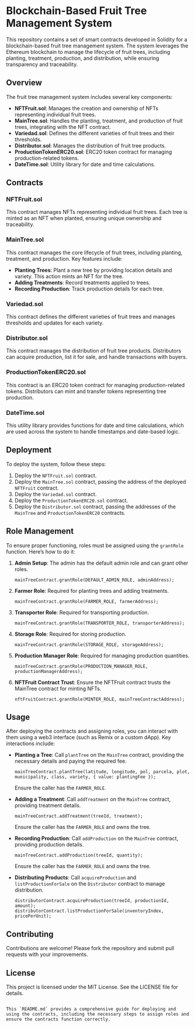 # Blockchain-Based Fruit Tree Management System

This repository contains a set of smart contracts developed in Solidity for a blockchain-based fruit tree management system. The system leverages the Ethereum blockchain to manage the lifecycle of fruit trees, including planting, treatment, production, and distribution, while ensuring transparency and traceability.

## Overview

The fruit tree management system includes several key components:

- **NFTFruit.sol**: Manages the creation and ownership of NFTs representing individual fruit trees.
- **MainTree.sol**: Handles the planting, treatment, and production of fruit trees, integrating with the NFT contract.
- **Variedad.sol**: Defines the different varieties of fruit trees and their thresholds.
- **Distributor.sol**: Manages the distribution of fruit tree products.
- **ProductionTokenERC20.sol**: ERC20 token contract for managing production-related tokens.
- **DateTime.sol**: Utility library for date and time calculations.

## Contracts

### NFTFruit.sol

This contract manages NFTs representing individual fruit trees. Each tree is minted as an NFT when planted, ensuring unique ownership and traceability.

### MainTree.sol

This contract manages the core lifecycle of fruit trees, including planting, treatment, and production. Key features include:

- **Planting Trees**: Plant a new tree by providing location details and variety. This action mints an NFT for the tree.
- **Adding Treatments**: Record treatments applied to trees.
- **Recording Production**: Track production details for each tree.

### Variedad.sol

This contract defines the different varieties of fruit trees and manages thresholds and updates for each variety.

### Distributor.sol

This contract manages the distribution of fruit tree products. Distributors can acquire production, list it for sale, and handle transactions with buyers.

### ProductionTokenERC20.sol

This contract is an ERC20 token contract for managing production-related tokens. Distributors can mint and transfer tokens representing tree production.

### DateTime.sol

This utility library provides functions for date and time calculations, which are used across the system to handle timestamps and date-based logic.

## Deployment

To deploy the system, follow these steps:

1. Deploy the `NFTFruit.sol` contract.
2. Deploy the `MainTree.sol` contract, passing the address of the deployed `NFTFruit` contract.
3. Deploy the `Variedad.sol` contract.
4. Deploy the `ProductionTokenERC20.sol` contract.
5. Deploy the `Distributor.sol` contract, passing the addresses of the `MainTree` and `ProductionTokenERC20` contracts.

## Role Management

To ensure proper functioning, roles must be assigned using the `grantRole` function. Here’s how to do it:

1. **Admin Setup**: The admin has the default admin role and can grant other roles.
   ```solidity
   mainTreeContract.grantRole(DEFAULT_ADMIN_ROLE, adminAddress);
   ```

2. **Farmer Role**: Required for planting trees and adding treatments.
   ```solidity
   mainTreeContract.grantRole(FARMER_ROLE, farmerAddress);
   ```

3. **Transporter Role**: Required for transporting production.
   ```solidity
   mainTreeContract.grantRole(TRANSPORTER_ROLE, transporterAddress);
   ```

4. **Storage Role**: Required for storing production.
   ```solidity
   mainTreeContract.grantRole(STORAGE_ROLE, storageAddress);
   ```

5. **Production Manager Role**: Required for managing production quantities.
   ```solidity
   mainTreeContract.grantRole(PRODUCTION_MANAGER_ROLE, productionManagerAddress);
   ```

6. **NFTFruit Contract Trust**: Ensure the NFTFruit contract trusts the MainTree contract for minting NFTs.
   ```solidity
   nftFruitContract.grantRole(MINTER_ROLE, mainTreeContractAddress);
   ```

## Usage

After deploying the contracts and assigning roles, you can interact with them using a web3 interface (such as Remix or a custom dApp). Key interactions include:

- **Planting a Tree**: Call `plantTree` on the `MainTree` contract, providing the necessary details and paying the required fee.
  ```solidity
  mainTreeContract.plantTree(latitude, longitude, pol, parcela, plot, municipality, class, variety, { value: plantingFee });
  ```
  Ensure the caller has the `FARMER_ROLE`.

- **Adding a Treatment**: Call `addTreatment` on the `MainTree` contract, providing treatment details.
  ```solidity
  mainTreeContract.addTreatment(treeId, treatment);
  ```
  Ensure the caller has the `FARMER_ROLE` and owns the tree.

- **Recording Production**: Call `addProduction` on the `MainTree` contract, providing production details.
  ```solidity
  mainTreeContract.addProduction(treeId, quantity);
  ```
  Ensure the caller has the `FARMER_ROLE` and owns the tree.

- **Distributing Products**: Call `acquireProduction` and `listProductionForSale` on the `Distributor` contract to manage distribution.
  ```solidity
  distributorContract.acquireProduction(treeId, productionId, amount);
  distributorContract.listProductionForSale(inventoryIndex, pricePerUnit);
  ```

## Contributing

Contributions are welcome! Please fork the repository and submit pull requests with your improvements.

## License

This project is licensed under the MIT License. See the LICENSE file for details.
```

This `README.md` provides a comprehensive guide for deploying and using the contracts, including the necessary steps to assign roles and ensure the contracts function correctly.